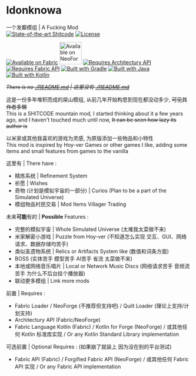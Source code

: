 # Idonknowa
一个发癫模组 | A Fucking Mod <br>
[![State-of-the-art Shitcode](https://img.shields.io/static/v1?label=State-of-the-art&message=Shitcode&color=7B5804)](https://github.com/trekhleb/state-of-the-art-shitcode)
[![License](https://img.shields.io/badge/license-Apache%20License%202.0-blue.svg?style=flat)](./LICENSE)

[![Available on Fabric](https://cdn.jsdelivr.net/npm/@intergrav/devins-badges@3/assets/cozy/supported/fabric_vector.svg)](https://fabricmc.net/)
[<img alt="Available on NeoForge" height="60" src="https://ghp.ci/raw.githubusercontent.com/neoforged/NeoForge/refs/heads/1.21.x/docs/assets/neoforged_logo.png"/>](https://neoforged.net/)
[![Requires Architectury API](https://cdn.jsdelivr.net/npm/@intergrav/devins-badges@3/assets/cozy/requires/architectury-api_vector.svg)](https://modrinth.com/mod/architectury-api)
[![Requires Fabric API](https://cdn.jsdelivr.net/npm/@intergrav/devins-badges@3/assets/cozy/requires/fabric-api_vector.svg)](https://modrinth.com/mod/fabric-api)
[![Built with Gradle](https://cdn.jsdelivr.net/npm/@intergrav/devins-badges@3/assets/cozy/built-with/gradle_vector.svg)](https://gradle.org/)
[![Built with Java](https://cdn.jsdelivr.net/npm/@intergrav/devins-badges@3/assets/cozy/built-with/java_vector.svg)](https://java.com/)
[![Built with Kotlin](找不到/brain-404.png)](https://kotlinlang.org/)

~~*There is no [./README.md](./README.md) | 这里没有 [./README.md](./README.md)*~~

这是一份多年堆积而成的屎山模组, 从前几年开始构思到现在都没动多少, ~~可见其作者多懒~~<br>
This is a SHITCODE mountain mod, I started thinking about it a few years ago, and I haven't touched much until now, ~~It can be seen how lazy its author is~~

以米家或其他我喜欢的游戏为灵感, 为原版添加一些物品和小特性 <br>
This mod is inspired by Hoy-ver Games or other games I like, adding some items and small features from games to the vanilla

这里有 | There have :
* 精炼系统 | Refinement System
* 祈愿 | Wishes
* 奇物 (计划是模拟宇宙的一部分) | Curios (Plan to be a part of the Simulated Universe)
* 模组物品村民交易 | Mod Items Villager Trading

未来**可能**有的 | **Possible** Features :
* 完整的模拟宇宙 | Whole Simulated Universe (太难我太菜做不来)
* 米家解密小游戏 | Puzzle from Hoy-ver (不知道怎么实现 交互、GUI、网络请求、数据存储均苦手)
* 类似圣遗物系统 | Relics or Artifacts System like (数值和词条方面)
* BOSS (实体苦手 模型苦手 AI苦手 省流 太菜做不来)
* 本地或网络音乐唱片 | Local or Network Music Discs (网络请求苦手 音频流苦手 为什么不后台挂个播放器)
* 联动更多模组 | Link more mods


前置 | Requires :
* Fabric Loader / NeoForge (不推荐但支持吧) / Quilt Loader (理论上支持/计划支持)
* Architectury API (Fabric/NeoForge)
* Fabric Language Kotlin (Fabric) / Kotlin for Forge (NeoForge) / 或其他任何 Kotlin 标准库实现 / Or any Kotlin Standard Library implementation

可选前置 | Optional Requires : (如果崩了就装上 因为没在别的平台测试)
* Fabric API (Fabric) / Forgified Fabric API (NeoForge) / 或其他任何 Fabric API 实现 / Or any Fabric API implementation